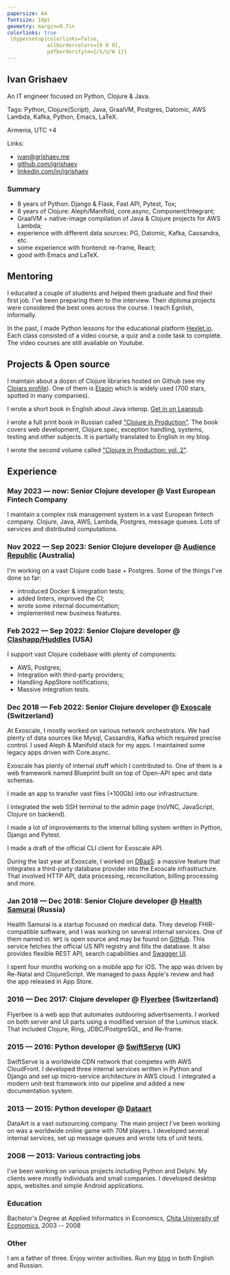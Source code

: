 ```yaml
---
papersize: A4
fontsize: 10pt
geometry: margin=0.7in
colorlinks: true
 \hypersetup{colorlinks=false,
             allbordercolors={0 0 0},
             pdfborderstyle={/S/U/W 1}}
---
```


## Ivan Grishaev

An IT engineer focused on Python, Clojure & Java.

Tags: Python, Clojure(Script), Java, GraalVM, Postgres, Datomic, AWS Lambda,
Kafka, Python, Emacs, LaTeX.

Armenia, UTC +4

Links:

- [ivan@grishaev.me](mailto:ivan@grishaev.me)
- [github.com/igrishaev](https://github.com/igrishaev)
- [linkedin.com/in/igrishaev](https://linkedin.com/in/igrishaev)

### Summary

- 8 years of Python: Django & Flask, Fast API, Pytest, Tox;
- 8 years of Clojure: Aleph/Manifold, core.async, Component/Integrant;
- GraalVM + native-image compilation of Java & Clojure projects for AWS Lambda;
- experience with different data sources: PG, Datomic, Kafka, Cassandra, etc.
- some experience with frontend: re-frame, React;
- good with Emacs and LaTeX.

## Mentoring

[hexlet]: https://hexlet.io

I educated a couple of students and helped them graduate and find their first
job. I've been preparing them to the interview. Their diploma projects were
considered the best ones across the course. I teach Egnlish, informally.

In the past, I made Python lessons for the educational platform
[Hexlet.io][hexlet]. Each class consisted of a video course, a quiz and a code
task to complete. The video courses are still available on Youtube.

## Projects & Open source

[etaoin]: https://github.com/igrishaev/etaoin

[clojars]: https://clojars.org/users/igrishaev

I maintain about a dozen of Clojure libraries hosted on Github (see my [Clojars
profile][clojars]). One of them is [Etaoin][etaoin] which is widely used (700
stars, spotted in many companies).

[book-clj-interop]: https://leanpub.com/clojure-java-interop/

I wrote a short book in English about Java interop. [Get in on
Leanpub][book-clj-interop].

[book-clj-prod]: https://grishaev.me/clojure-in-prod/

I wrote a full print book in Russian called ["Clojure in
Production"][book-clj-prod]. The book covers web development, Clojure.spec,
exception handling, systems, testing and other subjects. It is partially
translated to English in my blog.

[book-clj-prod-2]: https://grishaev.me/clojure-in-prod-2/

I wrote the second volume called ["Clojure in Production:
vol. 2"][book-clj-prod-2].

## Experience

### May 2023 &mdash; now: Senior Clojure developer @ Vast European Fintech Company

I maintain a complex risk management system in a vast European fintech
company. Clojure, Java, AWS, Lambda, Postgres, message queues. Lots of services
and distributed computations.

### Nov 2022 &mdash; Sep 2023: Senior Clojure developer @ [Audience Republic](https://www.audiencerepublic.com/) (Australia)

I'm working on a vast Clojure code base + Postgres. Some of the things I've done
so far:

- introduced Docker & integration tests;
- added linters, improved the CI;
- wrote some internal documentation;
- implemented new business features.

### Feb 2022 &mdash; Sep 2022: Senior Clojure developer @ [Clashapp/Huddles](https://huddlesapp.co/) (USA)

I support vast Clojure codebase with plenty of components:

- AWS, Postgres;
- Integration with third-party providers;
- Handling AppStore notifications;
- Massive integration tests.

### Dec 2018 &mdash; Feb 2022: Senior Clojure developer @ [Exoscale](https://www.exoscale.com/) (Switzerland)

At Exoscale, I mostly worked on various network orchestrators. We had plenty of
data sources like Mysql, Cassandra, Kafka which required precise control. I used
Aleph & Manifold stack for my apps. I maintained some legacy apps driven with
Core.async.

Exoscale has plenty of internal stuff which I contributed to. One of them is a
web framework named Blueprint built on top of Open-API spec and data schemas.

I made an app to transfer vast files (+100Gb) into our infrastructure.

I integrated the web SSH terminal to the admin page (noVNC, JavaScript, Clojure
on backend).

I made a lot of improvements to the internal billing system written in Python,
Django and Pytest.

I made a draft of the official CLI client for Exoscale API.

[dbaas]: https://www.exoscale.com/dbaas/

During the last year at Exoscale, I worked on [DBaaS][dbaas]: a massive feature
that integrates a third-party database provider into the Exoscale
infrastructure. That involved HTTP API, data processing, reconciliation, billing
processing and more.

### Jan 2018 &mdash; Dec 2018: Senior Clojure developer @ [Health Samurai](https://www.health-samurai.io/) (Russia)

[npi]: https://github.com/HealthSamurai/us-npi/
[npi-swagger]: https://npi.health-samurai.io/swagger

Health Samurai is a startup focused on medical data. They develop
FHIR-compatible software, and I was working on several internal services. One of
them named `US NPI` is open source and may be found on [GitHub][npi]. This
service fetches the official US NPI registry and fills the database. It also
provides flexible REST API, search capabilities and [Swagger UI][npi-swagger].

I spent four months working on a mobile app for iOS. The app was driven by
Re-Natal and ClojureScript. We managed to pass Apple's review and had the app
released in App Store.

### 2016 &mdash; Dec 2017: Clojure developer @ [Flyerbee](https://www.flyerbee.com/) (Switzerland)

Flyerbee is a web app that automates outdooring advertisements. I worked on both
server and UI parts using a modified version of the Luminus stack. That included
Clojure, Ring, JDBC/PostgreSQL, and Re-frame.

### 2015 &mdash; 2016: Python developer @ [SwiftServe](http://www.swiftserve.com/) (UK)

SwiftServe is a worldwide CDN network that competes with AWS CloudFront. I
developed three internal services written in Python and Django and set up
micro-service architecture in AWS cloud. I integrated a modern unit-test
framework into our pipeline and added a new documentation system.

### 2013 &mdash; 2015: Python developer @ [Dataart](http://www.dataart.com/)

DataArt is a vast outsourcing company. The main project I've been working on was
a worldwide online game with 70M players. I developed several internal
services, set up message queues and wrote lots of unit tests.

### 2008 &mdash; 2013: Various contracting jobs

I've been working on various projects including Python and Delphi. My clients
were mostly individuals and small companies. I developed desktop apps, websites
and simple Android applications.

### Education

Bachelor's Degree at Applied Informatics in Economics, [Chita University of
Economics](http://narhoz-chita.ru/), 2003 -- 2008

### Other

I am a father of three. Enjoy winter activities. Run my [blog][blog] in both
English and Russian.

[blog]: https://grishaev.me
